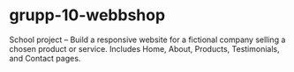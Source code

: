 # grupp-10-webbshop
School project – Build a responsive website for a fictional company selling a chosen product or service. Includes Home, About, Products, Testimonials, and Contact pages.
